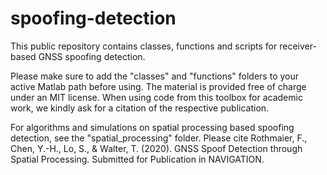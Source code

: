 # spoofing-detection
This public repository contains classes, functions and scripts for receiver-based GNSS spoofing detection.

Please make sure to add the "classes" and "functions" folders to your active Matlab path before using.
The material is provided free of charge under an MIT license.
When using code from this toolbox for academic work, we kindly ask for a citation of the respective publication.

For algorithms and simulations on spatial processing based spoofing detection, see the "spatial_processing" folder. Please cite
Rothmaier, F., Chen, Y.-H., Lo, S., & Walter, T. (2020). GNSS Spoof Detection through Spatial Processing. Submitted for Publication in NAVIGATION.

